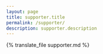 ```yaml
---
layout: page
title: supporter.title
permalink: /supporter/
description: supporter.description
---
```


{% translate_file supporter.md %}
